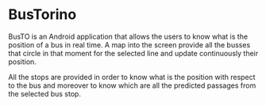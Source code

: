 # BusTorino
BusTO is an Android application that allows the users to know what is the position of a bus in real time.
A map into the screen provide all the busses that circle in that moment for the selected line and update continuously their position.


All the stops are provided in order to know what is the position with respect to the bus and moreover to know which are all the predicted passages from the selected bus stop.
